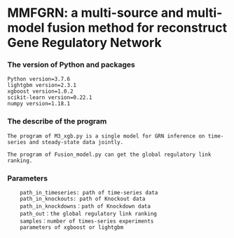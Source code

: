 # MMFGRN: a multi-source and multi-model fusion method for reconstruct Gene Regulatory Network

### The version of Python and packages
    Python version=3.7.6
	lightgbm version=2.3.1
	xgboost version=1.0.2
	scikit-learn version=0.22.1
	numpy version=1.18.1

### The describe of the program 

```
The program of M3_xgb.py is a single model for GRN inference on time-series and steady-state data jointly.

The program of Fusion_model.py can get the global regulatory link ranking.
```

### Parameters
        path_in_timeseries: path of time-series data
		path_in_knockouts: path of Knockout data
		path_in_knockdowns：path of Knockdown data
		path_out：the global regulatory link ranking
		samples：number of times-series experiments
        parameters of xgboost or lightgbm
